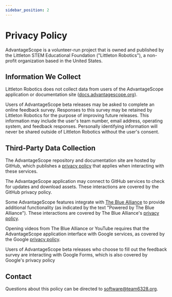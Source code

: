 ```yaml
---
sidebar_position: 2
---
```


# Privacy Policy

AdvantageScope is a volunteer-run project that is owned and published by the Littleton STEM Educational Foundation ("Littleton Robotics"), a non-profit organization based in the United States.

## Information We Collect

Littleton Robotics does not collect data from users of the AdvantageScope application or documentation site ([docs.advantagescope.org](docs.advantagescope.org)).

Users of AdvantageScope beta releases may be asked to complete an online feedback survey. Responses to this survey may be retained by Littleton Robotics for the purpose of improving future releases. This information may include the user's team number, email address, operating system, and feedback responses. Personally identifying information will never be shared outside of Littleton Robotics without the user's consent.

## Third-Party Data Collection

The AdvantageScope repository and documentation site are hosted by GitHub, which publishes a [privacy policy](https://docs.github.com/en/site-policy/privacy-policies/github-general-privacy-statement) that applies when interacting with these services.

The AdvantageScope application may connect to GitHub services to check for updates and download assets. These interactions are covered by the GitHub privacy policy.

Some AdvantageScope features integrate with [The Blue Alliance](https://www.thebluealliance.com/privacy) to provide additional functionality (as indicated by the text "Powered by The Blue Alliance"). These interactions are covered by The Blue Alliance's [privacy policy](https://www.thebluealliance.com/privacy).

Opening videos from The Blue Alliance or YouTube requires that the AdvantageScope application interface with Google services, as covered by the Google [privacy policy](https://policies.google.com/privacy).

Users of AdvantageScope beta releases who choose to fill out the feedback survey are interacting with Google Forms, which is also covered by Google's privacy policy

## Contact

Questions about this policy can be directed to software@team6328.org.
